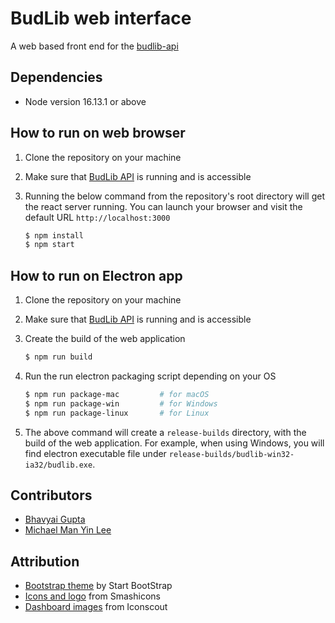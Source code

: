 # BudLib web interface

A web based front end for the [budlib-api](https://github.com/budlib/budlib-api)

## Dependencies

- Node version 16.13.1 or above

## How to run on web browser

1. Clone the repository on your machine

2. Make sure that [BudLib API](https://github.com/budlib/budlib-api) is running and is accessible

3. Running the below command from the repository's root directory will get the react server running. You can launch your browser and visit the default URL `http://localhost:3000`

   ```bash
   $ npm install
   $ npm start
   ```

## How to run on Electron app

1. Clone the repository on your machine

2. Make sure that [BudLib API](https://github.com/budlib/budlib-api) is running and is accessible

3. Create the build of the web application

   ```bash
   $ npm run build
   ```

4. Run the run electron packaging script depending on your OS

   ```bash
   $ npm run package-mac         # for macOS
   $ npm run package-win         # for Windows
   $ npm run package-linux       # for Linux
   ```

5. The above command will create a `release-builds` directory, with the build of the web application. For example, when using Windows, you will find electron executable file under `release-builds/budlib-win32-ia32/budlib.exe`.

## Contributors

- [Bhavyai Gupta](https://github.com/zbhavyai)
- [Michael Man Yin Lee](https://github.com/mikeePy)

## Attribution

- [Bootstrap theme](https://startbootstrap.com/theme/sb-admin-2) by Start BootStrap
- [Icons and logo](https://www.flaticon.com/free-icons/book) from Smashicons
- [Dashboard images](https://iconscout.com/illustration-pack/indian-doodle) from Iconscout
